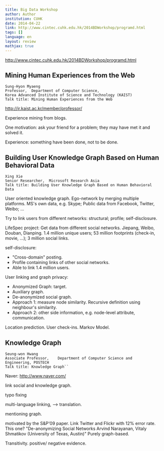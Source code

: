 ```yaml
---
title: Big Data Workshop
author: Author
institution: CUHK
date: 2014-04-22
link: http://www.cintec.cuhk.edu.hk/2014BDWorkshop/programd.html
tags: []
language: en
layout: review
mathjax: true
---
```


http://www.cintec.cuhk.edu.hk/2014BDWorkshop/programd.html

## Mining Human Experiences from the Web

```
Sung-Hyon Myaeng 
Professor,  Department of Computer Science, 
Korea Advanced Institute of Science and Technology (KAIST) 
Talk title: Mining Human Experiences from the Web
```

http://ir.kaist.ac.kr/member/professor/

Experience mining from blogs.

One motivation: ask your friend for a problem;
they may have met it and solved it.

Experience: something have been done, not to be done.


## Building User Knowledge Graph Based on Human Behavioral Data

```
Xing Xie 
Senior Researcher,  Microsoft Research Asia 
Talk title: Building User Knowledge Graph Based on Human Behavioral Data
```

User oriented knowledge graph.
Ego-network by merging multiple platforms.
MS's own data, e.g. Skype;
Public data from Facebook, Twitter, Weibo;
...

Try to link users from different networks:
structural; profile; self-disclosure.

LifeSpec project:
Get data from different social networks.
Jiepang, Weibo, Douban, Dianping.
1.4 million unique users;
53 million footprints (check-in, movie, ...);
3 million social links.

self-disclosure:

   * "Cross-domain" posting.
   * Profile containing links of other social networks.
   * Able to link 1.4 million users.

User linking and graph privacy:

   * Anonymized Graph: target.
   * Auxiliary graph.
   * De-anonymized social graph.
   * Approach 1: measure node similarity.
   Recursive definition using neighbour's similarity.
   * Approach 2: other side information, 
   e.g. node-level attribute, communication.

Location prediction.
User check-ins.
Markov Model.

## Knowledge Graph

```
Seung-won Hwang 
Associate Professor,	Department of Computer Science and Engineering, POSTECH 
Talk title: Knowledge Graph``
```

Naver: http://www.naver.com/

link social and knowledge graph.

typo fixing

multi-language linking, --> translation.

mentioning graph.

motivated by the S&P'09 paper.
Link Twitter and Flickr with 12% error rate.
This one?
"De-anonymizing Social Networks Arvind Narayanan, Vitaly Shmatikov (University of Texas, Austin)"
Purely graph-based.

Transitivity. 
positive/ negative evidence. 


